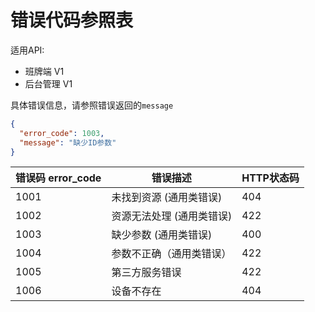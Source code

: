 # 错误代码参照表

适用API:
- 班牌端 V1
- 后台管理 V1

具体错误信息，请参照错误返回的```message```
```json
{
  "error_code": 1003,
  "message": "缺少ID参数"
}
```

| 错误码 error_code | 错误描述 | HTTP状态码 |
| -- | -- | -- |
| 1001 | 未找到资源 (通用类错误) | 404 |
| 1002 | 资源无法处理 (通用类错误) | 422 |
| 1003 | 缺少参数 (通用类错误) | 400 |
| 1004 | 参数不正确（通用类错误） | 422 |
| 1005 | 第三方服务错误 | 422 |
| 1006 | 设备不存在 | 404 |
